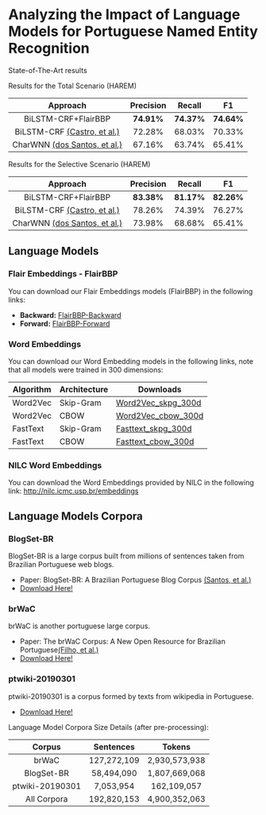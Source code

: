 # Analyzing the Impact of Language Models for Portuguese Named Entity Recognition


State-of-The-Art results


Results for the Total Scenario (HAREM)

| Approach   |    Precision   | Recall |   F1   |
|:----------:|:--------------:|:------:|:------:|
| BiLSTM-CRF+FlairBBP |     **74.91%**     | **74.37%** | **74.64%** |
| BiLSTM-CRF [(Castro, et al.)](https://www.researchgate.net/publication/326301193_Portuguese_Named_Entity_Recognition_using_LSTM-CRF) |     72.28%     | 68.03% | 70.33% |
|   CharWNN [(dos Santos, et al.)](https://arxiv.org/pdf/1505.05008.pdf)  |     67.16%     | 63.74% | 65.41% |



Results for the Selective Scenario (HAREM)

| Approach   |    Precision   | Recall |   F1   |
|:----------:|:--------------:|:------:|:------:|
| BiLSTM-CRF+FlairBBP|       **83.38%**       | **81.17%** | **82.26%** |
| BiLSTM-CRF [(Castro, et al.)](https://www.researchgate.net/publication/326301193_Portuguese_Named_Entity_Recognition_using_LSTM-CRF) |       78.26%       | 74.39% | 76.27% |
|   CharWNN [(dos Santos, et al.)](https://arxiv.org/pdf/1505.05008.pdf) |       73.98%       | 68.68% |    65.41%    |

## Language Models

### Flair Embeddings - FlairBBP
You can download our Flair Embeddings models (FlairBBP) in the following links:
* **Backward:** [FlairBBP-Backward](http://grupopln.inf.pucrs.br/health/flairBBP_backward-pt.pt)
* **Forward:** [FlairBBP-Forward](http://grupopln.inf.pucrs.br/health/flairBBP_forward-pt.pt)

### Word Embeddings
You can download our Word Embedding models in the following links, note that all models were trained in 300 dimensions:


| Algorithm  | Architecture | Downloads |
| ------------- | ------------- | ------------- |
| Word2Vec  | Skip-Gram  | [Word2Vec_skpg_300d](http://grupopln.inf.pucrs.br/health/bbp_word2vec_skpg_300d.zip) |
| Word2Vec  | CBOW  | [Word2Vec_cbow_300d](http://grupopln.inf.pucrs.br/health/bbp_word2vec_cbow_300d.zip) |
| FastText   | Skip-Gram  | [Fasttext_skpg_300d](http://grupopln.inf.pucrs.br/health/bbp_fasttext_skpg_300d.zip) |
| FastText   | CBOW  | [Fasttext_cbow_300d](http://grupopln.inf.pucrs.br/health/bbp_fasttext_cbow_300d.zip) |


### NILC Word Embeddings
You can download the Word Embeddings provided by NILC in the following link: http://nilc.icmc.usp.br/embeddings

## Language Models Corpora

### BlogSet-BR
BlogSet-BR is a large corpus built from millions of sentences taken from Brazilian Portuguese web blogs.
* Paper: BlogSet-BR: A Brazilian Portuguese Blog Corpus [(Santos, et al.)](http://www.lrec-conf.org/proceedings/lrec2018/summaries/10.html)
* [Download Here!](http://www.inf.pucrs.br/linatural/wordpress/recursos-e-ferramentas/blogset-br/)

### brWaC
brWaC is another portuguese large corpus.
* Paper: The brWaC Corpus: A New Open Resource for Brazilian Portuguese[(Filho, et al.)](https://www.researchgate.net/publication/326303825_The_brWaC_Corpus_A_New_Open_Resource_for_Brazilian_Portuguese)
* [Download Here!](http://www.inf.ufrgs.br/pln/wiki/index.php?title=BrWaC)

### ptwiki-20190301
ptwiki-20190301 is a corpus formed by texts from wikipedia in Portuguese.
* [Download Here!](https://dumps.wikimedia.org/ptwiki/20190301/)


Language Model Corpora Size Details (after pre-processing):

|      Corpus     |  Sentences  |     Tokens    |
|:---------------:|:-----------:|:-------------:|
|      brWaC      | 127,272,109 | 2,930,573,938 |
|    BlogSet-BR   |  58,494,090 | 1,807,669,068 |
| ptwiki-20190301 |  7,053,954  |  162,109,057  |
|   All Corpora   | 192,820,153 | 4,900,352,063 |
